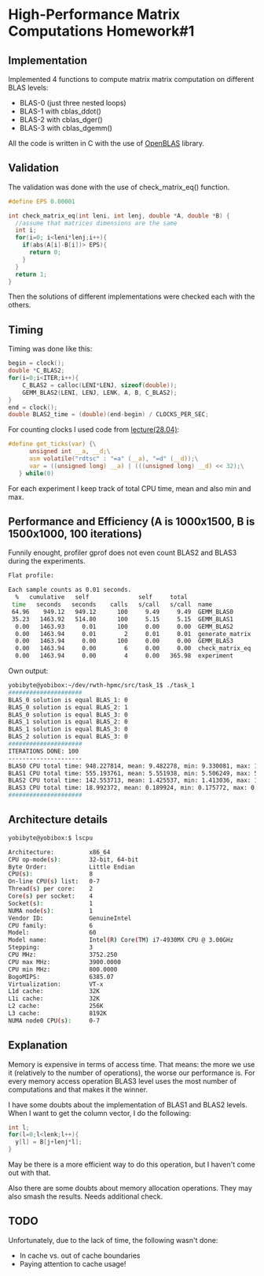 # High-Performance Matrix Computations Homework#1

## Implementation

Implemented 4 functions to compute matrix matrix computation on different BLAS levels:

* BLAS-0 (just three nested loops)
* BLAS-1 with cblas_ddot()
* BLAS-2 with cblas_dger()
* BLAS-3 with cblas_dgemm()

All the code is written in C with the use of [OpenBLAS](https://github.com/xianyi/OpenBLAS) library.

## Validation

The validation was done with the use of check_matrix_eq() function.


```c
#define EPS 0.00001

int check_matrix_eq(int leni, int lenj, double *A, double *B) {
  //assume that matrices dimensions are the same
  int i;
  for(i=0; i<leni*lenj;i++){
    if(abs(A[i]-B[i])> EPS){
      return 0;
    }
  }
  return 1;
}
```

Then the solutions of different implementations were checked each with the others.

## Timing

Timing was done like this:

```c
begin = clock();
double *C_BLAS2;
for(i=0;i<ITER;i++){
	C_BLAS2 = calloc(LENI*LENJ, sizeof(double));
	GEMM_BLAS2(LENI, LENJ, LENK, A, B, C_BLAS2);
}
end = clock();
double BLAS2_time = (double)(end-begin) / CLOCKS_PER_SEC;                  
```

For counting clocks I used code from [lecture(28.04)](http://hpac.rwth-aachen.de/teaching/hpmc-16/gemm.c):

```c
#define get_ticks(var) {\
      unsigned int __a, __d;\
      asm volatile("rdtsc" : "=a" (__a), "=d" (__d));\
      var = ((unsigned long) __a) | (((unsigned long) __d) << 32);\
   } while(0)
```

For each experiment I keep track of total CPU time, mean and also min and max.

## Performance and Efficiency (A is 1000x1500, B is 1500x1000, 100 iterations)

Funnily enought, profiler gprof does not even count BLAS2 and BLAS3 during the experiments.

```bash
Flat profile:

Each sample counts as 0.01 seconds.
  %   cumulative   self              self     total           
 time   seconds   seconds    calls   s/call   s/call  name    
 64.96    949.12   949.12      100     9.49     9.49  GEMM_BLAS0
 35.23   1463.92   514.80      100     5.15     5.15  GEMM_BLAS1
  0.00   1463.93     0.01      100     0.00     0.00  GEMM_BLAS2
  0.00   1463.94     0.01        2     0.01     0.01  generate_matrix
  0.00   1463.94     0.00      100     0.00     0.00  GEMM_BLAS3
  0.00   1463.94     0.00        6     0.00     0.00  check_matrix_eq
  0.00   1463.94     0.00        4     0.00   365.98  experiment
```

Own output:

```bash
yobibyte@yobibox:~/dev/rwth-hpmc/src/task_1$ ./task_1
#####################
BLAS_0 solution is equal BLAS_1: 0
BLAS_0 solution is equal BLAS_2: 1
BLAS_0 solution is equal BLAS_3: 0
BLAS_1 solution is equal BLAS_2: 0
BLAS_1 solution is equal BLAS_3: 0
BLAS_2 solution is equal BLAS_3: 0
#####################
ITERATIONS DONE: 100
---------------------
BLAS0 CPU total time: 948.227814, mean: 9.482278, min: 9.330081, max: 10.041187, 3190086430.82 ops/sec
BLAS1 CPU total time: 555.193761, mean: 5.551938, min: 5.506249, max: 5.733648, 3190045566.94 ops/sec
BLAS2 CPU total time: 142.553713, mean: 1.425537, min: 1.413036, max: 1.742058, 399334977.06 ops/sec
BLAS3 CPU total time: 18.992372, mean: 0.189924, min: 0.175772, max: 0.205268, 399297589.53 ops/sec
#####################
```

## Architecture details

```bash
yobibyte@yobibox:$ lscpu

Architecture:          x86_64
CPU op-mode(s):        32-bit, 64-bit
Byte Order:            Little Endian
CPU(s):                8
On-line CPU(s) list:   0-7
Thread(s) per core:    2
Core(s) per socket:    4
Socket(s):             1
NUMA node(s):          1
Vendor ID:             GenuineIntel
CPU family:            6
Model:                 60
Model name:            Intel(R) Core(TM) i7-4930MX CPU @ 3.00GHz
Stepping:              3
CPU MHz:               3752.250
CPU max MHz:           3900.0000
CPU min MHz:           800.0000
BogoMIPS:              6385.07
Virtualization:        VT-x
L1d cache:             32K
L1i cache:             32K
L2 cache:              256K
L3 cache:              8192K
NUMA node0 CPU(s):     0-7
```
## Explanation

Memory is expensive in terms of access time. That means: the more we use it (relatively to the number of operations), the worse our performance is. For every memory access operation BLAS3 level uses the most number of computations and that makes it the winner.

I have some doubts about the implementation of BLAS1 and BLAS2 levels. When I want to get the column vector, I do the following:

```c
int l;
for(l=0;l<lenk;l++){
  y[l] = B[j+lenj*l];
}
```

May be there is a more efficient way to do this operation, but I haven't come out with that.

Also there are some doubts about memory allocation operations. They may also smash the results. Needs additional check.

## TODO

Unfortunately, due to the lack of time, the following wasn't done:

* In cache vs. out of cache boundaries
* Paying attention to cache usage!
